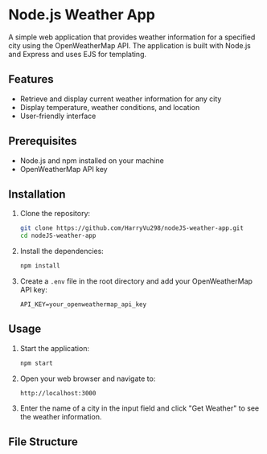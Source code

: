 # Node.js Weather App

A simple web application that provides weather information for a specified city using the OpenWeatherMap API. The application is built with Node.js and Express and uses EJS for templating.

## Features

- Retrieve and display current weather information for any city
- Display temperature, weather conditions, and location
- User-friendly interface

## Prerequisites

- Node.js and npm installed on your machine
- OpenWeatherMap API key

## Installation

1. Clone the repository:

    ```bash
    git clone https://github.com/HarryVu298/nodeJS-weather-app.git
    cd nodeJS-weather-app
    ```

2. Install the dependencies:

    ```bash
    npm install
    ```

3. Create a `.env` file in the root directory and add your OpenWeatherMap API key:

    ```plaintext
    API_KEY=your_openweathermap_api_key
    ```

## Usage

1. Start the application:

    ```bash
    npm start
    ```

2. Open your web browser and navigate to:

    ```
    http://localhost:3000
    ```

3. Enter the name of a city in the input field and click "Get Weather" to see the weather information.

## File Structure

